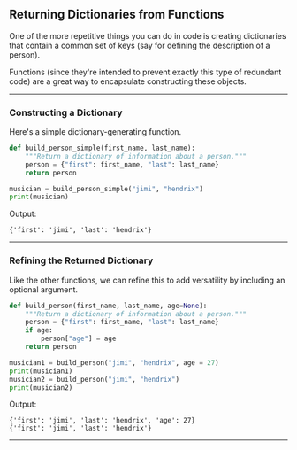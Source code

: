 ## Returning Dictionaries from Functions

One of the more repetitive things you can do in code is creating dictionaries
that contain a common set of keys (say for defining the description of a
person).

Functions (since they're intended to prevent exactly this type of redundant 
code) are a great way to encapsulate constructing these objects.

---

### Constructing a Dictionary

Here's a simple dictionary-generating function.

```python
def build_person_simple(first_name, last_name):
    """Return a dictionary of information about a person."""
    person = {"first": first_name, "last": last_name}
    return person

musician = build_person_simple("jimi", "hendrix")
print(musician)
```

Output:

```
{'first': 'jimi', 'last': 'hendrix'}
```

---

### Refining the Returned Dictionary

Like the other functions, we can refine this to add versatility by including an
optional argument.

```python
def build_person(first_name, last_name, age=None):
    """Return a dictionary of information about a person."""
    person = {"first": first_name, "last": last_name}
    if age:
        person["age"] = age
    return person

musician1 = build_person("jimi", "hendrix", age = 27)
print(musician1)
musician2 = build_person("jimi", "hendrix")
print(musician2)
```

Output:

```
{'first': 'jimi', 'last': 'hendrix', 'age': 27}
{'first': 'jimi', 'last': 'hendrix'}
```

---
